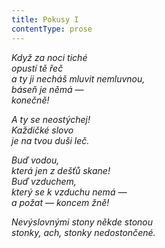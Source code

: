 ```yaml
---
title: Pokusy I
contentType: prose
---
```


<section>

_Když za noci tiché  
opustí tě řeč  
a ty ji necháš mluvit nemluvnou,  
báseň je němá —  
konečně!_

</section>

<section>

_A ty se neostýchej!  
Každičké slovo  
je na tvou duši leč._

</section>

<section>

_Buď vodou,  
která jen z dešťů skane!  
Buď vzduchem,  
který se k vzduchu nemá —  
a požat — koncem žně!_

</section>

<section>

_Nevýslovnými stony někde stonou  
stonky, ach, stonky nedostončené._

</section>
